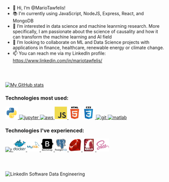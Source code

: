- 👋 Hi, I’m @MarioTawfelis!
- 📚 I'm currently using JavaScript, NodeJS, Express, React, and MongoDB 
- 👀 I’m interested in data science and machine leanrning research. More specifically, I am passionate about the science of causality and how it can transform the machine learning and AI field
- 💞️ I’m looking to collaborate on ML and Data Science projects with applications in finance, healthcare, renewable energy or climate change.
- 📫 You can reach me via my LinkedIn profile: https://www.linkedin.com/in/mariotawfelis/

##
<br/>

[![My GitHub stats](https://github-readme-stats.vercel.app/api?username=MarioTawfelis)](https://github.com/anuraghazra/github-readme-stats)



          
### Technologies most used:
<p align="left"> 
<a href="https://www.python.org" target="_blank" rel="noreferrer"> 
<img src="https://raw.githubusercontent.com/devicons/devicon/master/icons/python/python-original.svg" alt="python" width="40" height="40"/> </a>  
<a href="https://jupyter.org/" target="_blank" rel="noreferrer"> 
<img src="https://cdn.jsdelivr.net/gh/devicons/devicon/icons/jupyter/jupyter-original-wordmark.svg" alt="jupyter" width="40" height="40"/>
<a href="https://aws.amazon.com" target="_blank" rel="noreferrer"> 
<img src="https://cdn.jsdelivr.net/gh/devicons/devicon/icons/amazonwebservices/amazonwebservices-original.svg" alt="aws" width="40" height="40"/> </a> 
<a href="https://www.w3.org/html/" target="_blank" rel="noreferrer">
<a href="https://developer.mozilla.org/en-US/docs/Web/JavaScript" target="_blank" rel="noreferrer"> 
 <img src="https://raw.githubusercontent.com/devicons/devicon/master/icons/javascript/javascript-original.svg" alt="javascript" width="40" height="40"/> </a>
<img src="https://raw.githubusercontent.com/devicons/devicon/master/icons/html5/html5-original-wordmark.svg" alt="html5" width="40" height="40"/> </a> 
<a href="https://www.w3schools.com/css/" target="_blank" rel="noreferrer"> 
<img src="https://raw.githubusercontent.com/devicons/devicon/master/icons/css3/css3-original-wordmark.svg" alt="css3" width="40" height="40"/> </a> 
<a href="https://git-scm.com/" target="_blank" rel="noreferrer"> 
<img src="https://www.vectorlogo.zone/logos/git-scm/git-scm-icon.svg" alt="git" width="40" height="40"/> </a>
<a href="https://www.mathworks.com/products/matlab.html" target="_blank" rel="noreferrer"> 
<img src="https://cdn.jsdelivr.net/gh/devicons/devicon/icons/matlab/matlab-original.svg" alt="matlab" width="40" height="40"/> </a> 
</p>
          
          
          

### Technologies I've experienced:
<p align="left">
<a href="https://www.r-project.org/" target="_blank" rel="noreferrer"> 
<img src="https://cdn.jsdelivr.net/gh/devicons/devicon/icons/r/r-original.svg" alt="r" width="40" height="40"/> </a>       
<a href="https://www.docker.com/" target="_blank" rel="noreferrer"> 
<img src="https://raw.githubusercontent.com/devicons/devicon/master/icons/docker/docker-original-wordmark.svg" alt="docker" width="40" height="40"/> </a> 
<a href="https://www.mysql.com/" target="_blank" rel="noreferrer"> 
<img src="https://raw.githubusercontent.com/devicons/devicon/master/icons/mysql/mysql-original-wordmark.svg" alt="mysql" width="40" height="40"/> </a> 
<a href="https://getbootstrap.com" target="_blank" rel="noreferrer"> 
<img src="https://raw.githubusercontent.com/devicons/devicon/master/icons/bootstrap/bootstrap-plain-wordmark.svg" alt="bootstrap" width="40" height="40"/> </a> 
<a href="https://www.postgresql.org" target="_blank" rel="noreferrer"> 
<img src="https://raw.githubusercontent.com/devicons/devicon/master/icons/postgresql/postgresql-original-wordmark.svg" alt="postgresql" width="40" height="40"/> </a>
<a href="https://www.ruby-lang.org/en/" target="_blank" rel="noreferrer"> 
<img src="https://raw.githubusercontent.com/devicons/devicon/master/icons/ruby/ruby-original.svg" alt="ruby" width="40" height="40"/> </a> 
<a href="https://rubyonrails.org" target="_blank" rel="noreferrer"> 
<img src="https://raw.githubusercontent.com/devicons/devicon/master/icons/rails/rails-original-wordmark.svg" alt="rails" width="40" height="40"/> </a> 
<a href="https://sass-lang.com" target="_blank" rel="noreferrer">
<img src="https://raw.githubusercontent.com/devicons/devicon/master/icons/sass/sass-original.svg" alt="sass" width="40" height="40"/> </a> 
</p>

##
<br/>

![LinkedIn Software   Data Engineering](https://user-images.githubusercontent.com/85391216/221840948-ce6c53c9-567f-4d8d-9feb-be55359de81e.png)

<!---
MarioTawfelis/MarioTawfelis is a ✨ special ✨ repository because its `README.md` (this file) appears on your GitHub profile.
You can click the Preview link to take a look at your changes.
--->
